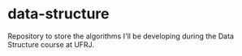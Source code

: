 # data-structure
Repository to store the algorithms I'll be developing during the Data Structure course at UFRJ.
